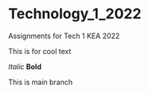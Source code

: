 # Technology_1_2022


Assignments for Tech 1 KEA 2022

This is for cool text

*Italic*
**Bold**

This is main branch

